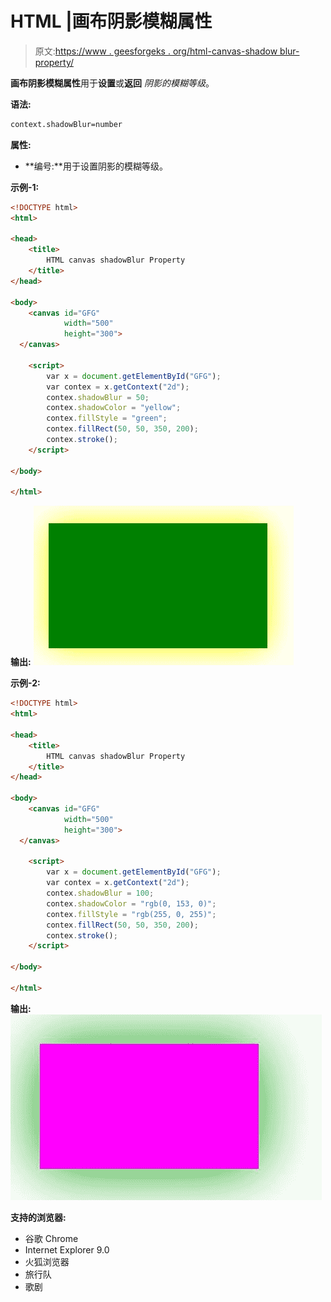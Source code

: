 # HTML |画布阴影模糊属性

> 原文:[https://www . geesforgeks . org/html-canvas-shadow blur-property/](https://www.geeksforgeeks.org/html-canvas-shadowblur-property/)

**画布阴影模糊属性**用于**设置**或**返回** *阴影的模糊等级*。

**语法:**

```html
context.shadowBlur=number
```

**属性:**

*   **编号:**用于设置阴影的模糊等级。

**示例-1:**

```html
<!DOCTYPE html>
<html>

<head>
    <title>
        HTML canvas shadowBlur Property
    </title>
</head>

<body>
    <canvas id="GFG"
            width="500"
            height="300">
  </canvas>

    <script>
        var x = document.getElementById("GFG");
        var contex = x.getContext("2d");
        contex.shadowBlur = 50;
        contex.shadowColor = "yellow";
        contex.fillStyle = "green";
        contex.fillRect(50, 50, 350, 200);
        contex.stroke();
    </script>

</body>

</html>
```

**输出:**
![](img/ce8519ca0d66d7fcc86cd49bbbefc300.png)

**示例-2:**

```html
<!DOCTYPE html>
<html>

<head>
    <title>
        HTML canvas shadowBlur Property
    </title>
</head>

<body>
    <canvas id="GFG" 
            width="500" 
            height="300">
  </canvas>

    <script>
        var x = document.getElementById("GFG");
        var contex = x.getContext("2d");
        contex.shadowBlur = 100;
        contex.shadowColor = "rgb(0, 153, 0)";
        contex.fillStyle = "rgb(255, 0, 255)";
        contex.fillRect(50, 50, 350, 200);
        contex.stroke();
    </script>

</body>

</html>
```

**输出:**
![](img/a4528154762c4b04df961b0c8646ee1c.png)

**支持的浏览器:**

*   谷歌 Chrome
*   Internet Explorer 9.0
*   火狐浏览器
*   旅行队
*   歌剧
